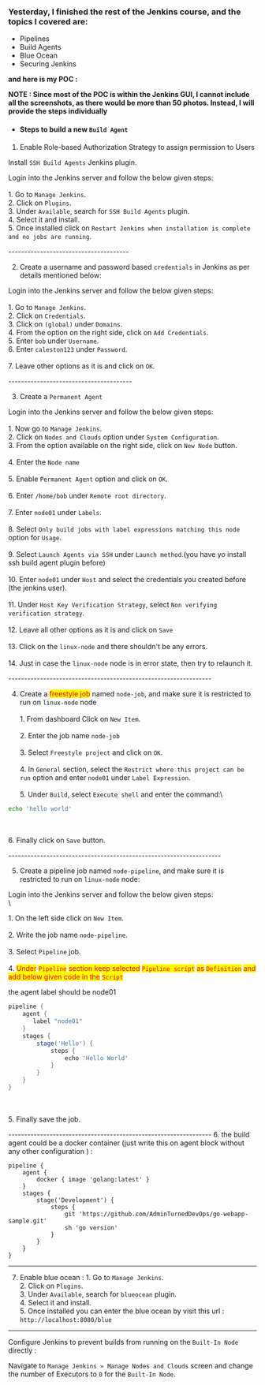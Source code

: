 ### Yesterday, I finished the rest of the Jenkins course, and the topics I covered are:
- Pipelines
- Build Agents
- Blue Ocean
- Securing Jenkins

**and here is my POC :**

**NOTE : Since most of the POC is within the Jenkins GUI, I cannot include all the screenshots, as there would be more than 50 photos. Instead, I will provide the steps individually**

- #### Steps to build a new ` Build Agent `
1. Enable Role-based Authorization Strategy to assign permission to Users&#x20;

Install `SSH Build Agents` Jenkins plugin.

Login into the Jenkins server and follow the below given steps:\
\
1\. Go to `Manage Jenkins`.\
2\. Click on `Plugins`.\
3\. Under `Available`, search for `SSH Build Agents` plugin.\
4\. Select it and install.\
5\. Once installed click on `Restart Jenkins when installation is complete and no jobs are running`.

\--------------------------------------


2. Create a username and password based `credentials` in Jenkins as per details mentioned below:

Login into the Jenkins server and follow the below given steps:\
\
1\. Go to `Manage Jenkins`.\
2\. Click on `Credentials`.\
3\. Click on `(global)` under `Domains`.\
4\. From the option on the right side, click on `Add Credentials`.\
5\. Enter `bob` under `Username`.\
6\. Enter `caleston123` under `Password`.\
\
7\. Leave other options as it is and click on `OK`.

\---------------------------------------

3. Create a `Permanent Agent` &#x20;

Login into the Jenkins server and follow the below given steps:\
\
1\. Now go to `Manage Jenkins`.\
2\. Click on `Nodes and Clouds` option under `System Configuration`.\
3\. From the option available on the right side, click on `New Node` button.\
\
4\. Enter the `Node name` \
\
5\. Enable `Permanent Agent` option and click on `OK`.\
\
6\. Enter `/home/bob` under `Remote root directory`.\
\
7\. Enter `node01` under `Labels`.\
\
8\. Select `Only build jobs with label expressions matching this node` option for `Usage`. \
\
9\. Select `Launch Agents via SSH` under `Launch method`.(you have yo install ssh build agent plugin before)\
\
10\. Enter `node01` under `Host` and select the credentials you created before (the jenkins user).\
\
11\. Under `Host Key Verification Strategy`, select `Non verifying verification strategy`.\
\
12\. Leave all other options as it is and click on `Save`\
\
13\. Click on the `linux-node` and there shouldn't be any errors.\
\
14\. Just in case the `linux-node` node is in error state, then try to relaunch it.

\----------------------------------------------------------------

4. Create a <mark style="color:red;">freestyle job</mark> named `node-job`, and make sure it is restricted to run on `linux-node` node\
\
1\. From dashboard Click on `New Item`.\
\
2\. Enter the job name `node-job`\
\
3\. Select `Freestyle project` and click on `OK`.\
\
4\. In `General` section, select the `Restrict where this project can be run` option and enter `node01` under `Label Expression`.\
\
5\. Under `Build`, select `Execute shell` and enter the command:\


```sh
echo 'hello world'
```

\
\
6\. Finally click on `Save` button.

\-------------------------------------------------------------------

5. Create a pipeline job named `node-pipeline`, and make sure it is restricted to run on `linux-node` node:&#x20;

Login into the Jenkins server and follow the below given steps:\
\


1\. On the left side click on `New Item`.\
\
2\. Write the job name `node-pipeline`.\
\
3\. Select `Pipeline` job.\
\
4\. <mark style="color:red;">Under</mark> <mark style="color:red;"></mark><mark style="color:red;">`Pipeline`</mark> <mark style="color:red;"></mark><mark style="color:red;">section keep selected</mark> <mark style="color:red;"></mark><mark style="color:red;">`Pipeline script`</mark> <mark style="color:red;"></mark><mark style="color:red;">as</mark> <mark style="color:red;"></mark><mark style="color:red;">`Definition`</mark> <mark style="color:red;"></mark><mark style="color:red;">and add below given code in the</mark> <mark style="color:red;"></mark><mark style="color:red;">`Script`</mark>&#x20;

&#x20;the agent label should be node01

```groovy
pipeline {
    agent {
       label "node01"
    }
    stages {
        stage('Hello') {
            steps {
                echo 'Hello World'
            }
        }
    }
}
```

\
\
5\. Finally save the job.

\----------------------------------------------------------------
6. the build agent could be a docker container (just write this on agent block without any other configuration ) :&#x20;

```
pipeline {
    agent {
        docker { image 'golang:latest' }
    }
    stages {
        stage('Development') {
            steps {
                git 'https://github.com/AdminTurnedDevOps/go-webapp-sample.git'
                sh 'go version'
            }
        }
    }
}
```
-----------------------------------------------------------------
7. Enable blue ocean : 
1\. Go to `Manage Jenkins`.\
2\. Click on `Plugins`.\
3\. Under `Available`, search for `blueocean` plugin.\
4\. Select it and install.\
5\. Once installed you can enter the blue ocean by visit this url : ` http://localhost:8080/blue `
-----------------------------------------------------------------
Configure Jenkins to prevent builds from running on the `Built-In Node` directly :&#x20;

Navigate to `Manage Jenkins » Manage Nodes and Clouds` screen and change the number of Executors to `0` for the `Built-In Node`.

